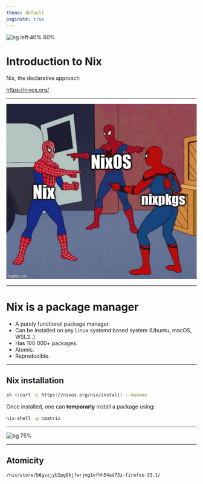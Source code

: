 ```yaml
---
theme: default
paginate: true
---
```


![bg left:40% 60%](https://external-content.duckduckgo.com/iu/?u=https%3A%2F%2Fnixos.org%2Flogo%2Fnixos-logo-only-hires.png&f=1&nofb=1&ipt=14fbf5665920aa31053241ed333ac843cb1d25810d4f392bf6621c01234e3947&ipo=images)

# **Introduction to Nix**

Nix, the declarative approach

https://nixos.org/

---

![bg 60%](./assets/what_is_nix.jpg)

---

# **Nix is a package manager**

- A purely functional package manager.
- Can be installed on any Linux systemd based system (Ubuntu, macOS, WSL2..)
- Has 100 000+ packages.
- Atomic.
- Reproducible.

---

## **Nix installation**

```bash
sh <(curl -L https://nixos.org/nix/install) --daemon
```

Once installed, one can **temporarly** install a package using:  

```bash
nix-shell -p cmatrix
```

---

![bg 75%](/home/justalternate/screenshots/20240825-18:14:02.png)

---

## **Atomicity**

```
/nix/store/b6gvzjyb2pg0kjfwrjmg1vfhh54ad73z-firefox-33.1/
```




